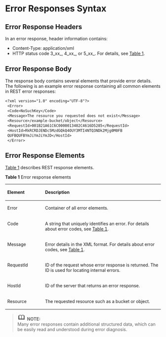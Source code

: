 # Error Responses Syntax<a name="EN-US_TOPIC_0125560307"></a>

## Error Response Headers<a name="section43457779"></a>

In an error response, header information contains:

-   Content-Type: application/xml
-   HTTP status code 3_xx_, 4_xx_, or 5_xx_. For details, see [Table 1](error-codes.md#table30733758).

## Error Response Body<a name="section55575695"></a>

The response body contains several elements that provide error details. The following is an example error response containing all common elements in REST error responses:

```
<?xml version="1.0" encoding="UTF-8"?> 
 <Error> 
 <Code>NoSuchKey</Code> 
 <Message>The resource you requested does not exist</Message> 
 <Resource>/example-bucket/object</Resource> 
 <RequestId>001B21A61C6C0000013402C4616D5285</RequestId> 
 <HostId>RkRCRDJENDc5MzdGQkQ4OUY3MTI4NTQ3NDk2Mjg0M0FB 
 QUFBQUFBYmJiYmJiYmJD</HostId> 
 </Error>     
```

## Error Response Elements<a name="section30419215"></a>

[Table 1](#table5435182)  describes REST response elements.

**Table  1**  Error response elements

<a name="table5435182"></a>
<table><thead align="left"><tr id="row3125665"><th class="cellrowborder" valign="top" width="24.25%" id="mcps1.2.3.1.1"><p id="p51852321"><a name="p51852321"></a><a name="p51852321"></a>Element</p>
</th>
<th class="cellrowborder" valign="top" width="75.75%" id="mcps1.2.3.1.2"><p id="p39288453"><a name="p39288453"></a><a name="p39288453"></a>Description</p>
</th>
</tr>
</thead>
<tbody><tr id="row28248118"><td class="cellrowborder" valign="top" width="24.25%" headers="mcps1.2.3.1.1 "><p id="p6396187"><a name="p6396187"></a><a name="p6396187"></a>Error</p>
</td>
<td class="cellrowborder" valign="top" width="75.75%" headers="mcps1.2.3.1.2 "><p id="p48329116"><a name="p48329116"></a><a name="p48329116"></a>Container of all error elements.</p>
</td>
</tr>
<tr id="row32308867"><td class="cellrowborder" valign="top" width="24.25%" headers="mcps1.2.3.1.1 "><p id="p66881467"><a name="p66881467"></a><a name="p66881467"></a>Code</p>
</td>
<td class="cellrowborder" valign="top" width="75.75%" headers="mcps1.2.3.1.2 "><p id="p48689731"><a name="p48689731"></a><a name="p48689731"></a>A string that uniquely identifies an error. For details about error codes, see <a href="error-codes.md#table30733758">Table 1</a>.</p>
</td>
</tr>
<tr id="row51554115"><td class="cellrowborder" valign="top" width="24.25%" headers="mcps1.2.3.1.1 "><p id="p15133796"><a name="p15133796"></a><a name="p15133796"></a>Message</p>
</td>
<td class="cellrowborder" valign="top" width="75.75%" headers="mcps1.2.3.1.2 "><p id="p17877965"><a name="p17877965"></a><a name="p17877965"></a>Error details in the XML format. For details about error codes, see <a href="error-codes.md#table30733758">Table 1</a>.</p>
</td>
</tr>
<tr id="row38829095"><td class="cellrowborder" valign="top" width="24.25%" headers="mcps1.2.3.1.1 "><p id="p58149018"><a name="p58149018"></a><a name="p58149018"></a>RequestId</p>
</td>
<td class="cellrowborder" valign="top" width="75.75%" headers="mcps1.2.3.1.2 "><p id="p12449997"><a name="p12449997"></a><a name="p12449997"></a>ID of the request whose error response is returned. The ID is used for locating internal errors.</p>
</td>
</tr>
<tr id="row44941110"><td class="cellrowborder" valign="top" width="24.25%" headers="mcps1.2.3.1.1 "><p id="p16351276"><a name="p16351276"></a><a name="p16351276"></a>HostId</p>
</td>
<td class="cellrowborder" valign="top" width="75.75%" headers="mcps1.2.3.1.2 "><p id="p49385016"><a name="p49385016"></a><a name="p49385016"></a>ID of the server that returns an error response.</p>
</td>
</tr>
<tr id="row41811960"><td class="cellrowborder" valign="top" width="24.25%" headers="mcps1.2.3.1.1 "><p id="p31325629"><a name="p31325629"></a><a name="p31325629"></a>Resource</p>
</td>
<td class="cellrowborder" valign="top" width="75.75%" headers="mcps1.2.3.1.2 "><p id="p54348043"><a name="p54348043"></a><a name="p54348043"></a>The requested resource such as a bucket or object.</p>
</td>
</tr>
</tbody>
</table>

>![](public_sys-resources/icon-note.gif) **NOTE:**   
>Many error responses contain additional structured data, which can be easily read and understood during error diagnosis.  

